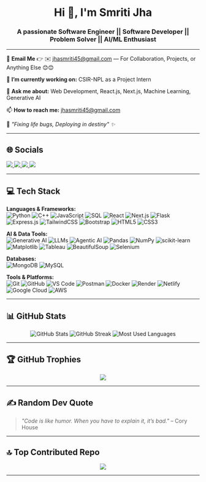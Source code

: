 <!-- Animated Heading -->
<h1 align="center">Hi 👋, I'm Smriti Jha</h1>
<h3 align="center">A passionate Software Engineer || Software Developer || Problem Solver || AI/ML Enthusiast</h3>

---

📧 **Email Me** 👉 ✉️ [jhasmriti45@gmail.com](mailto:jhasmriti45@gmail.com) — For Collaboration, Projects, or Anything Else 😊😊

🔭 **I’m currently working on:** CSIR-NPL as a Project Intern   

💬 **Ask me about:** Web Development, React.js, Next.js, Machine Learning, Generative AI  

📫 **How to reach me:** [jhasmriti45@gmail.com](mailto:jhasmriti45@gmail.com)  

🔗 *"Fixing life bugs, Deploying in destiny" ✨*  

---

## 🌐 Socials
<p align="left">
<a href="https://www.linkedin.com/in/smriti-jha-a1210s/" target="_blank">
  <img src="https://img.shields.io/badge/-LinkedIn-blue?style=flat&logo=linkedin" />
</a>
<a href="https://leetcode.com/u/jhasmriti1210/" target="_blank">
  <img src="https://img.shields.io/badge/-LeetCode-FFA116?style=flat&logo=leetcode&logoColor=black" />
</a>
<a href="https://www.codechef.com/users/jhasmriti1210" target="_blank">
  <img src="https://img.shields.io/badge/-CodeChef-5B4638?style=flat&logo=codechef" />
</a>
<a href="mailto:jhasmriti45@gmail.com">
  <img src="https://img.shields.io/badge/-Email-D14836?style=flat&logo=gmail&logoColor=white" />
</a>
</p>

---

## 💻 Tech Stack

**Languages & Frameworks:**  
![Python](https://img.shields.io/badge/Python-3776AB?style=for-the-badge&logo=python&logoColor=white)
![C++](https://img.shields.io/badge/C++-00599C?style=for-the-badge&logo=cplusplus&logoColor=white)
![JavaScript](https://img.shields.io/badge/JavaScript-F7DF1E?style=for-the-badge&logo=javascript&logoColor=black)
![SQL](https://img.shields.io/badge/SQL-336791?style=for-the-badge&logo=postgresql&logoColor=white)
![React](https://img.shields.io/badge/React-20232A?style=for-the-badge&logo=react&logoColor=61DAFB)
![Next.js](https://img.shields.io/badge/Next.js-000000?style=for-the-badge&logo=nextdotjs&logoColor=white)
![Flask](https://img.shields.io/badge/Flask-000000?style=for-the-badge&logo=flask&logoColor=white)
![Express.js](https://img.shields.io/badge/Express.js-000000?style=for-the-badge&logo=express&logoColor=white)
![TailwindCSS](https://img.shields.io/badge/TailwindCSS-38B2AC?style=for-the-badge&logo=tailwind-css&logoColor=white)
![Bootstrap](https://img.shields.io/badge/Bootstrap-7952B3?style=for-the-badge&logo=bootstrap&logoColor=white)
![HTML5](https://img.shields.io/badge/HTML5-E34F26?style=for-the-badge&logo=html5&logoColor=white)
![CSS3](https://img.shields.io/badge/CSS3-1572B6?style=for-the-badge&logo=css3&logoColor=white)

**AI & Data Tools:**  
![Generative AI](https://img.shields.io/badge/Generative%20AI-FF6F00?style=for-the-badge&logo=ai)
![LLMs](https://img.shields.io/badge/LLMs-000000?style=for-the-badge&logo=openai&logoColor=white)
![Agentic AI](https://img.shields.io/badge/Agentic%20AI-FF6F00?style=for-the-badge&logo=ai)
![Pandas](https://img.shields.io/badge/Pandas-150458?style=for-the-badge&logo=pandas&logoColor=white)
![NumPy](https://img.shields.io/badge/NumPy-013243?style=for-the-badge&logo=numpy&logoColor=white)
![scikit-learn](https://img.shields.io/badge/scikit--learn-F7931E?style=for-the-badge&logo=scikit-learn&logoColor=white)
![Matplotlib](https://img.shields.io/badge/Matplotlib-11557c?style=for-the-badge)
![Tableau](https://img.shields.io/badge/Tableau-E97627?style=for-the-badge&logo=tableau&logoColor=white)
![BeautifulSoup](https://img.shields.io/badge/BeautifulSoup-000000?style=for-the-badge)
![Selenium](https://img.shields.io/badge/Selenium-43B02A?style=for-the-badge&logo=selenium&logoColor=white)

**Databases:**  
![MongoDB](https://img.shields.io/badge/MongoDB-47A248?style=for-the-badge&logo=mongodb&logoColor=white)
![MySQL](https://img.shields.io/badge/MySQL-4479A1?style=for-the-badge&logo=mysql&logoColor=white)

**Tools & Platforms:**  
![Git](https://img.shields.io/badge/Git-F05032?style=for-the-badge&logo=git&logoColor=white)
![GitHub](https://img.shields.io/badge/GitHub-181717?style=for-the-badge&logo=github&logoColor=white)
![VS Code](https://img.shields.io/badge/VS%20Code-007ACC?style=for-the-badge&logo=visual-studio-code&logoColor=white)
![Postman](https://img.shields.io/badge/Postman-FF6C37?style=for-the-badge&logo=postman&logoColor=white)
![Docker](https://img.shields.io/badge/Docker-2496ED?style=for-the-badge&logo=docker&logoColor=white)
![Render](https://img.shields.io/badge/Render-46E3B7?style=for-the-badge&logo=render&logoColor=black)
![Netlify](https://img.shields.io/badge/Netlify-00C7B7?style=for-the-badge&logo=netlify&logoColor=white)
![Google Cloud](https://img.shields.io/badge/Google%20Cloud-4285F4?style=for-the-badge&logo=google-cloud&logoColor=white)
![AWS](https://img.shields.io/badge/AWS-232F3E?style=for-the-badge&logo=amazonaws&logoColor=white)

---

## 📊 GitHub Stats
<p align="center">
<img src="https://github-readme-stats.vercel.app/api?username=jhasmriti1210&show_icons=true&theme=tokyonight" alt="GitHub Stats" />
<img src="https://github-readme-streak-stats.herokuapp.com/?user=jhasmriti1210&theme=tokyonight" alt="GitHub Streak" />
  <img src="https://github-readme-stats.vercel.app/api/top-langs/?username=jhasmriti1210&layout=compact&theme=tokyonight" alt="Most Used Languages" />
</p>

---

## 🏆 GitHub Trophies
<p align="center">
  <img src="https://github-profile-trophy.vercel.app/?username=jhasmriti1210&theme=gruvbox&no-frame=true&row=1&column=6" />
</p>

---

## ✍️ Random Dev Quote
> *"Code is like humor. When you have to explain it, it’s bad."* – Cory House

---

## 🔝 Top Contributed Repo
<p align="center">
  <img src="https://github-contributor-stats.vercel.app/api?username=jhasmriti1210&limit=5&theme=tokyonight&combine_all_yearly_contributions=true" />
</p>

---
